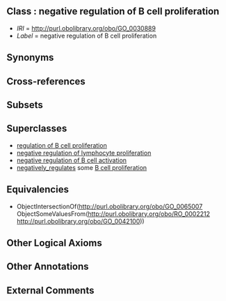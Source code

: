 
## Class : negative regulation of B cell proliferation

 * *IRI* = http://purl.obolibrary.org/obo/GO_0030889
 * *Label* = negative regulation of B cell proliferation

## Synonyms


## Cross-references


## Subsets


## Superclasses

 * [regulation of B cell proliferation](../../GO/88/GO_0030888.md)
 * [negative regulation of lymphocyte proliferation](../../GO/72/GO_0050672.md)
 * [negative regulation of B cell activation](../../GO/69/GO_0050869.md)
 * [negatively_regulates](../../RO/12/RO_0002212.md) some [B cell proliferation](../../GO/00/GO_0042100.md)

## Equivalencies

 * ObjectIntersectionOf(<http://purl.obolibrary.org/obo/GO_0065007> ObjectSomeValuesFrom(<http://purl.obolibrary.org/obo/RO_0002212> <http://purl.obolibrary.org/obo/GO_0042100>))

## Other Logical Axioms


## Other Annotations


## External Comments

